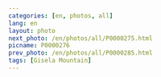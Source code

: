 ```yaml
---
categories: [en, photos, all]
lang: en
layout: photo
next_photo: /en/photos/all/P0000275.html
picname: P0000276
prev_photo: /en/photos/all/P0000285.html
tags: [Gisela Mountain]
---
```

